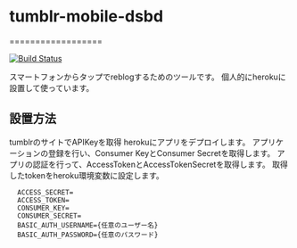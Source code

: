# tumblr-mobile-dsbd
==================

[![Build Status](https://travis-ci.org/malmrashede/tumblr-mobile-dsbd.png?branch=master)](https://travis-ci.org/malmrashede/tumblr-mobile-dsbd)

スマートフォンからタップでreblogするためのツールです。
個人的にherokuに設置して使っています。

## 設置方法

tumblrのサイトでAPIKeyを取得
herokuにアプリをデプロイします。
アプリケーションの登録を行い、Consumer KeyとConsumer Secretを取得します。
アプリの認証を行って、AccessTokenとAccessTokenSecretを取得します。
取得したtokenをheroku環境変数に設定します。


      ACCESS_SECRET=
      ACCESS_TOKEN=
      CONSUMER_KEY=
      CONSUMER_SECRET=
      BASIC_AUTH_USERNAME={任意のユーザー名}
      BASIC_AUTH_PASSWORD={任意のパスワード}
